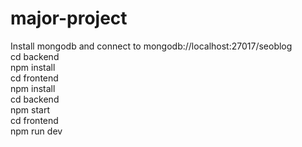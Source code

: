# major-project
Install mongodb and connect to mongodb://localhost:27017/seoblog <br/>
cd backend <br/>
npm install <br/>
cd frontend <br/>
npm install <br/>
cd backend  <br/>
npm start <br/>
cd frontend<br/>
npm run dev
